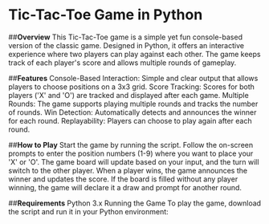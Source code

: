 # **Tic-Tac-Toe Game in Python**

##**Overview**
This Tic-Tac-Toe game is a simple yet fun console-based version of the classic game. Designed in Python, it offers an interactive experience where two players can play against each other. The game keeps track of each player's score and allows multiple rounds of gameplay.

##**Features**
Console-Based Interaction: Simple and clear output that allows players to choose positions on a 3x3 grid.
Score Tracking: Scores for both players ('X' and 'O') are tracked and displayed after each game.
Multiple Rounds: The game supports playing multiple rounds and tracks the number of rounds.
Win Detection: Automatically detects and announces the winner for each round.
Replayability: Players can choose to play again after each round.

##**How to Play**
Start the game by running the script.
Follow the on-screen prompts to enter the position numbers (1-9) where you want to place your 'X' or 'O'.
The game board will update based on your input, and the turn will switch to the other player.
When a player wins, the game announces the winner and updates the score.
If the board is filled without any player winning, the game will declare it a draw and prompt for another round.

##**Requirements**
Python 3.x
Running the Game
To play the game, download the script and run it in your Python environment:

